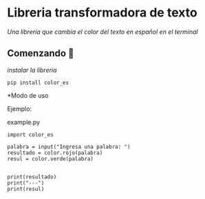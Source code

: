 # Libreria transformadora de texto

_Una libreria que cambia el color del texto en español en el terminal_


## Comenzando 🚀

_instalar la libreria_

~~~
pip install color_es
~~~

*Modo de uso

Ejemplo:

example.py
~~~
import color_es

palabra = input("Ingresa una palabra: ")
resultado = color.rojo(palabra)
resul = color.verde(palabra)


print(resultado)
print("---")
print(resul)

~~~


